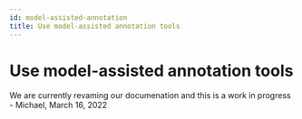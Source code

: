 ```yaml
---
id: model-assisted-annotation
title: Use model-assisted annotation tools
---
```


# Use model-assisted annotation tools

We are currently revaming our documenation and this is a work in progress - Michael, March 16, 2022